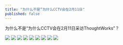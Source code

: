```yaml
---
title: "为什么不是“为什么CCTV会在2月11日"
published: false
---
```

为什么不是“为什么CCTV会在2月11日采访ThoughtWorks”？

![](./1.jpg)
![](./2.jpg)
![](./3.jpg)
![](./4.jpg)
![](./5.jpg)
![](./6.jpg)
![](./7.jpg)
![](./8.jpg)
![](./9.jpg)
